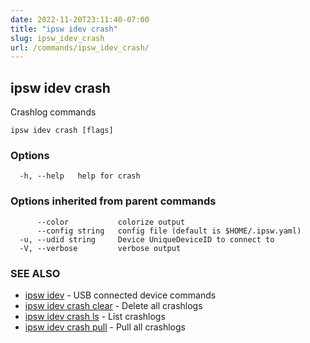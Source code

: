 ```yaml
---
date: 2022-11-20T23:11:40-07:00
title: "ipsw idev crash"
slug: ipsw_idev_crash
url: /commands/ipsw_idev_crash/
---
```

## ipsw idev crash

Crashlog commands

```
ipsw idev crash [flags]
```

### Options

```
  -h, --help   help for crash
```

### Options inherited from parent commands

```
      --color           colorize output
      --config string   config file (default is $HOME/.ipsw.yaml)
  -u, --udid string     Device UniqueDeviceID to connect to
  -V, --verbose         verbose output
```

### SEE ALSO

* [ipsw idev](/cmd/ipsw_idev/)	 - USB connected device commands
* [ipsw idev crash clear](/cmd/ipsw_idev_crash_clear/)	 - Delete all crashlogs
* [ipsw idev crash ls](/cmd/ipsw_idev_crash_ls/)	 - List crashlogs
* [ipsw idev crash pull](/cmd/ipsw_idev_crash_pull/)	 - Pull all crashlogs

